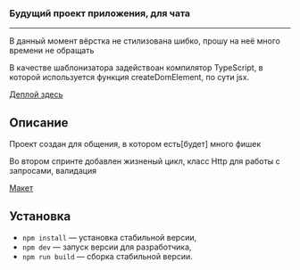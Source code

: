 ### Будущий проект приложения, для чата

---
В данный момент вёрстка не стилизована шибко, прошу на неё много времени не обращать

В качестве шаблонизатора задействоан компилятор TypeScript, в которой используется функция 
createDomElement, по сути jsx.



[Деплой здесь](https://63ceaf600b4f24516d20b57f--polite-truffle-bf3f9b.netlify.app/)

## Описание

Проект создан для общения, в котором есть[будет] много фишек


Во втором спринте добавлен жизненый цикл, класс Http для работы с запросами, валидация 

[Макет](https://www.figma.com/file/uQa06NI5jZxDyS2wceEzUW/Chat_external_link-(Copy)?node-id=0%3A1&t=Id4yWn3sayz0q8QB-0)

## Установка

- `npm install` — установка стабильной версии,
- `npm dev` — запуск версии для разработчика,
- `npm run build` — сборка стабильной версии.
